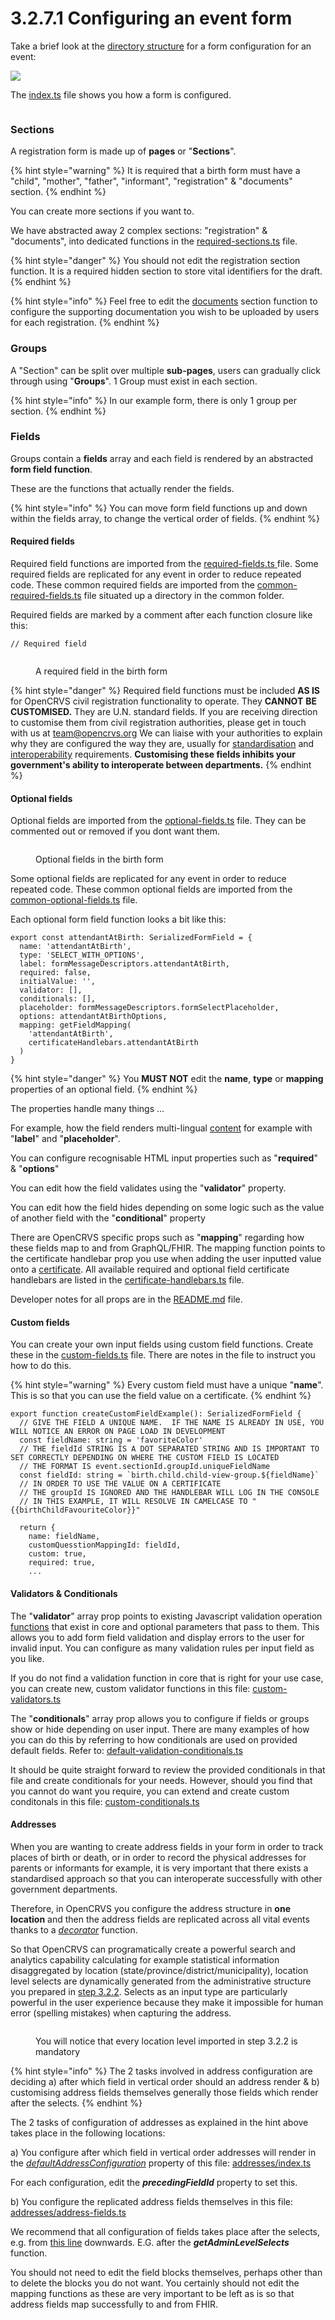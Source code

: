 # 3.2.7.1 Configuring an event form

Take a brief look at the [directory structure](https://github.com/opencrvs/opencrvs-countryconfig/tree/develop/src/form/birth) for a form configuration for an event:

![](<../../../../.gitbook/assets/Screenshot 2023-09-07 at 16.42.23.png>)

The [index.ts](https://github.com/opencrvs/opencrvs-countryconfig/blob/develop/src/form/birth/index.ts) file shows you how a form is configured.

<figure><img src="../../../../.gitbook/assets/Screenshot 2023-09-07 at 18.33.46.png" alt=""><figcaption></figcaption></figure>

### Sections

A registration form is made up of **pages** or "**Sections**". &#x20;

{% hint style="warning" %}
It is required that a birth form must have a "child", "mother", "father", "informant", "registration" & "documents" section.
{% endhint %}

You can create more sections if you want to.

We have abstracted away 2 complex sections: "registration" & "documents", into dedicated functions in the [required-sections.ts](https://github.com/opencrvs/opencrvs-countryconfig/blob/develop/src/form/birth/required-sections.ts) file.

{% hint style="danger" %}
You should not edit the registration section function.  It is a required hidden section to store vital identifiers for the draft.
{% endhint %}

{% hint style="info" %}
Feel free to edit the [documents](https://github.com/opencrvs/opencrvs-countryconfig/blob/551e864ab59d59ae2e65eec8d1d0d9651ae0a3d7/src/form/birth/required-sections.ts#L38) section function to configure the supporting documentation you wish to be uploaded by users for each registration.
{% endhint %}



### Groups

A "Section" can be split over multiple **sub-pages**, users can gradually click through using "**Groups**".  1 Group must exist in each section. &#x20;

{% hint style="info" %}
In our example form, there is only 1 group per section.
{% endhint %}



### Fields

Groups contain a **fields** array and each field is rendered by an abstracted **form field function**. &#x20;

These are the functions that actually render the fields. &#x20;

{% hint style="info" %}
You can move form field functions up and down within the fields array, to change the vertical order of fields.
{% endhint %}

#### Required fields

Required field functions are imported from the [required-fields.ts ](https://github.com/opencrvs/opencrvs-countryconfig/blob/develop/src/form/birth/required-fields.ts)file.   Some required fields are replicated for any event in order to reduce repeated code. These common required fields are imported from the [common-required-fields.ts](https://github.com/opencrvs/opencrvs-countryconfig/blob/develop/src/form/common/common-required-fields.ts) file situated up a directory in the common folder.

Required fields are marked by a comment after each function closure like this:

```
// Required field
```

<figure><img src="../../../../.gitbook/assets/Screenshot 2023-09-07 at 18.35.30.png" alt=""><figcaption><p>A required field in the birth form</p></figcaption></figure>

{% hint style="danger" %}
Required field functions must be included **AS IS** for OpenCRVS civil registration functionality to operate.  They **CANNOT** **BE CUSTOMISED.**  They are U.N. standard fields.  If you are receiving direction to customise them from civil registration authorities, please get in touch with us at [team@opencrvs.org](mailto:team@opencrvs.org)  We can liaise with your authorities to explain why they are configured the way they are, usually for [standardisation](../../../../technology/standards/) and [interoperability](../../../../technology/interoperability/) requirements.  **Customising these fields inhibits your government's ability to interoperate between departments.**
{% endhint %}

#### Optional fields

Optional fields are imported from the [optional-fields.ts](https://github.com/opencrvs/opencrvs-countryconfig/blob/develop/src/form/birth/optional-fields.ts) file.  They can be commented out or removed if you dont want them.

<figure><img src="../../../../.gitbook/assets/Screenshot 2023-09-07 at 18.36.36.png" alt=""><figcaption><p>Optional fields in the birth form</p></figcaption></figure>

Some optional fields are replicated for any event in order to reduce repeated code. These common optional fields are imported from the [common-optional-fields.ts](https://github.com/opencrvs/opencrvs-countryconfig/blob/develop/src/form/common/common-optional-fields.ts) file.

Each optional form field function looks a bit like this:

```
export const attendantAtBirth: SerializedFormField = {
  name: 'attendantAtBirth',
  type: 'SELECT_WITH_OPTIONS',
  label: formMessageDescriptors.attendantAtBirth,
  required: false,
  initialValue: '',
  validator: [],
  conditionals: [],
  placeholder: formMessageDescriptors.formSelectPlaceholder,
  options: attendantAtBirthOptions,
  mapping: getFieldMapping(
    'attendantAtBirth',
    certificateHandlebars.attendantAtBirth
  )
}
```

{% hint style="danger" %}
You **MUST NOT** edit the **name**, **type** or **mapping** properties of an optional field.
{% endhint %}

The properties handle many things ...

For example, how the field renders multi-lingual [content](../3.2.9-countryconfig-apis-explained/3.2.9.1-managing-language-content.md) for example with "**label**" and "**placeholder**".

You can configure recognisable HTML input properties such as "**required**" & "**options**"

You can edit how the field validates using the "**validator**" property.&#x20;

You can edit how the field hides depending on some logic such as the value of another field with the "**conditional**" property

There are OpenCRVS specific props such as "**mapping**" regarding how these fields map to and from GraphQL/FHIR.  The mapping function points to the certificate handlebar prop you use when adding the user inputted value onto a [certificate](../3.2.6-configure-certificate-templates.md).  All available required and optional field certificate handlebars are listed in the [certificate-handlebars.ts](https://github.com/opencrvs/opencrvs-countryconfig/blob/develop/src/form/birth/certificate-handlebars.ts) file.

Developer notes for all props are in the [README.md](https://github.com/opencrvs/opencrvs-countryconfig/blob/develop/src/form/README.md) file.

#### Custom fields

You can create your own input fields using custom field functions.  Create these in the [custom-fields.ts](https://github.com/opencrvs/opencrvs-countryconfig/blob/develop/src/form/custom-fields.ts) file.  There are notes in the file to instruct you how to do this.

{% hint style="warning" %}
Every custom field must have a unique "**name**".  This is so that you can use the field value on a certificate.
{% endhint %}

```
export function createCustomFieldExample(): SerializedFormField {
  // GIVE THE FIELD A UNIQUE NAME.  IF THE NAME IS ALREADY IN USE, YOU WILL NOTICE AN ERROR ON PAGE LOAD IN DEVELOPMENT
  const fieldName: string = 'favoriteColor'
  // THE fieldId STRING IS A DOT SEPARATED STRING AND IS IMPORTANT TO SET CORRECTLY DEPENDING ON WHERE THE CUSTOM FIELD IS LOCATED
  // THE FORMAT IS event.sectionId.groupId.uniqueFieldName
  const fieldId: string = `birth.child.child-view-group.${fieldName}`
  // IN ORDER TO USE THE VALUE ON A CERTIFICATE
  // THE groupId IS IGNORED AND THE HANDLEBAR WILL LOG IN THE CONSOLE
  // IN THIS EXAMPLE, IT WILL RESOLVE IN CAMELCASE TO "{{birthChildFavouriteColor}}"

  return {
    name: fieldName,
    customQuesstionMappingId: fieldId,
    custom: true,
    required: true,
    ...
```



#### Validators & Conditionals

The "**validator**" array prop points to existing Javascript validation operation [functions](https://github.com/opencrvs/opencrvs-core/blob/e34fe4b99616817d66402d4933172735515d4a76/packages/client/src/utils/validate.ts#L58) that exist in core and optional parameters that pass to them. This allows you to add form field validation and display errors to the user for invalid input.  You can configure as many validation rules per input field as you like.

&#x20;If you do not find a validation function in core that is right for your use case, you can create new, custom validator functions in this file: [custom-validators.ts](https://github.com/opencrvs/opencrvs-countryconfig/blob/develop/src/form/common/custom-validation-conditionals/custom-validators.ts)

The "**conditionals**" array prop allows you to configure if fields or groups show or hide depending on user input.  There are many examples of how you can do this by referring to how conditionals are used on provided default fields.  Refer to: [default-validation-conditionals.ts](https://github.com/opencrvs/opencrvs-countryconfig/blob/develop/src/form/common/default-validation-conditionals.ts)

It should be quite straight forward to review the provided conditionals in that file and create conditionals for your needs.  However, should you find that you cannot do want you require, you can extend and create custom conditonals in this file: [custom-conditionals.ts](https://github.com/opencrvs/opencrvs-countryconfig/blob/develop/src/form/common/custom-validation-conditionals/custom-conditionals.ts)



#### Addresses

When you are wanting to create address fields in your form in order to track places of birth or death, or in order to record the physical addresses for parents or informants for example, it is very important that there exists a standardised approach so that you can interoperate successfully with other government departments.

Therefore, in OpenCRVS you configure the address structure in **one location** and then the address fields are replicated across all vital events thanks to a [_decorator_](https://github.com/opencrvs/opencrvs-countryconfig/blob/93a58dd80867e8613c12b9767ea7b4ca80953929/src/form/index.ts#L55) function.

So that OpenCRVS can programatically create a powerful search and analytics capability calculating for example statistical information disaggregated by location (state/province/district/municipality), location level selects are dynamically generated from the administrative structure you prepared in [step 3.2.2](../3.2.2-set-up-administrative-address-divisions/).  Selects as an input type are particularly powerful in the user experience because they make it impossible for human error (spelling mistakes) when capturing the address.

<figure><img src="../../../../.gitbook/assets/Screenshot 2023-09-12 at 11.05.05.png" alt=""><figcaption><p>You will notice that every location level imported in step 3.2.2 is mandatory</p></figcaption></figure>

{% hint style="info" %}
The 2 tasks involved in address configuration are deciding a) after which field in vertical order should an address render & b) customising address fields themselves generally those fields which render after the selects.
{% endhint %}

The 2 tasks of configuration of addresses as explained in the hint above takes place in the following locations:

a) You configure after which field in vertical order addresses will render in the [_defaultAddressConfiguration_](https://github.com/opencrvs/opencrvs-countryconfig/blob/93a58dd80867e8613c12b9767ea7b4ca80953929/src/form/addresses/index.ts#L43C14-L43C41) property of this file: [addresses/index.ts](https://github.com/opencrvs/opencrvs-countryconfig/blob/develop/src/form/addresses/index.ts)

For each configuration, edit the _**precedingFieldId**_ property to set this.

b) You configure the replicated address fields themselves in this file: [addresses/address-fields.ts](https://github.com/opencrvs/opencrvs-countryconfig/blob/develop/src/form/addresses/address-fields.ts)

We recommend that all configuration of fields takes place after the selects, e.g. from [this line](https://github.com/opencrvs/opencrvs-countryconfig/blob/93a58dd80867e8613c12b9767ea7b4ca80953929/src/form/addresses/address-fields.ts#L221) downwards.  E.G. after the _**getAdminLevelSelects**_ function.

You should not need to edit the field blocks themselves, perhaps other than to delete the blocks you do not want.  You certainly should not edit the mapping functions as these are very important to be left as is so that address fields map successfully to and from FHIR.
